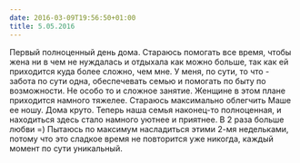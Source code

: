 ```yaml
---
date: 2016-03-09T19:56:50+01:00
title: 5.05.2016
---
```


Первый полноценный день дома. Стараюсь помогать все время, чтобы жена ни в чем не нуждалась и отдыхала как можно больше, так как ей приходится куда более сложно, чем мне. У меня, по сути, то что - забота по сути одна, обеспечевать семью и помогать по быту по возможности. Не особо то и сложное занятие. Женщине в этом плане приходится намного тяжелее. Стараюсь максимально облегчить Маше ее ношу. Дома круто. Теперь наша семья наконец-то полноценная, и находиться здесь стало намного уютнее и приятнее. В 2 раза больше любви =) Пытаюсь по максимум насладиться этими 2-мя недельками, потому что это сладкое время не повторится уже никогда, каждый момент по сути уникальный. 